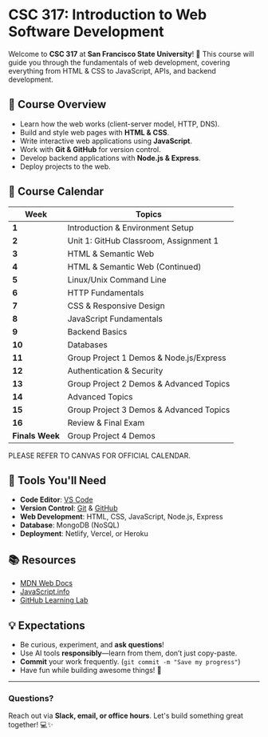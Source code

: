 # CSC 317: Introduction to Web Software Development

Welcome to **CSC 317** at **San Francisco State University**! 🎉 This course will guide you through the fundamentals of web development, covering everything from HTML & CSS to JavaScript, APIs, and backend development.

## 📌 Course Overview
- Learn how the web works (client-server model, HTTP, DNS).
- Build and style web pages with **HTML & CSS**.
- Write interactive web applications using **JavaScript**.
- Work with **Git & GitHub** for version control.
- Develop backend applications with **Node.js & Express**.
- Deploy projects to the web.

## 📆 Course Calendar

| Week | Topics |
|------|--------|
| **1** | Introduction & Environment Setup | 
| **2** | Unit 1: GitHub Classroom, Assignment 1 |
| **3** | HTML & Semantic Web |
| **4** | HTML & Semantic Web (Continued) |
| **5** | Linux/Unix Command Line |
| **6** | HTTP Fundamentals |
| **7** | CSS & Responsive Design |
| **8** | JavaScript Fundamentals |
| **9** | Backend Basics | |
| **10** | Databases | 
| **11** | Group Project 1 Demos & Node.js/Express | 
| **12** | Authentication & Security | | |
| **13** | Group Project 2 Demos & Advanced Topics | 
| **14** | Advanced Topics | | |
| **15** | Group Project 3 Demos & Advanced Topics | 
| **16** | Review & Final Exam | 
| **Finals Week** | Group Project 4 Demos | 

PLEASE REFER TO CANVAS FOR OFFICIAL CALENDAR.

## 🚀 Tools You'll Need
- **Code Editor**: [VS Code](https://code.visualstudio.com/)
- **Version Control**: [Git](https://git-scm.com/) & [GitHub](https://github.com/)
- **Web Development**: HTML, CSS, JavaScript, Node.js, Express
- **Database**: MongoDB (NoSQL)
- **Deployment**: Netlify, Vercel, or Heroku

## 📚 Resources
- [MDN Web Docs](https://developer.mozilla.org/en-US/)
- [JavaScript.info](https://javascript.info/)
- [GitHub Learning Lab](https://lab.github.com/)

## 💡 Expectations
- Be curious, experiment, and **ask questions**!
- Use AI tools **responsibly**—learn from them, don’t just copy-paste.
- **Commit** your work frequently. (`git commit -m "Save my progress"`)
- Have fun while building awesome things! 🚀

---

### Questions?
Reach out via **Slack, email, or office hours**. Let's build something great together! 💻✨